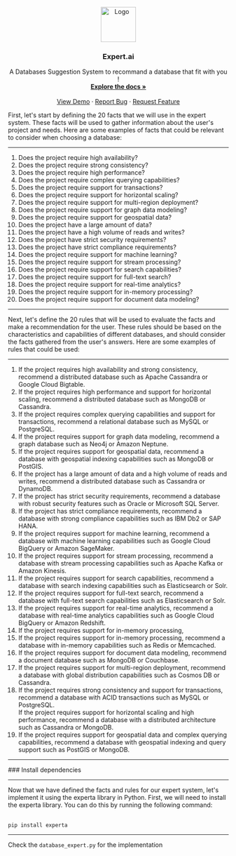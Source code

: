  
<!-- PROJECT LOGO -->
<br />
<div align="center">
  <a>
    <img src="" alt="Logo" width="80" height="80">
  </a>

  <h3 align="center">Expert.ai</h3>

  <p align="center">
    A Databases Suggestion System to recommand a database that fit with you !
    <br />
    <a href="https://github.com/othneildrew/Best-README-Template"><strong>Explore the docs »</strong></a>
    <br />
    <br />
    <a href="https://github.com/othneildrew/Best-README-Template">View Demo</a>
    ·
    <a href="https://github.com/othneildrew/Best-README-Template/issues">Report Bug</a>
    ·
    <a href="https://github.com/othneildrew/Best-README-Template/issues">Request Feature</a>
  </p>
</div>
 <div align=”justify”>
  <p>
First, let's start by defining the 20 facts that we will use in the expert system. These facts will be used to gather information about the user's project and needs. 
Here are some examples of facts that could be relevant to consider when choosing a database: </p></div>
<hr>
<div align=”justify”>
<ol>
<li>
Does the project require high availability?</li>
<li>
Does the project require strong consistency?</li>
  <li>
Does the project require high performance?</li>
  <li>
Does the project require complex querying capabilities?</li>
  <li>
Does the project require support for transactions?</li>
  <li>
Does the project require support for horizontal scaling?</li>
  <li>
Does the project require support for multi-region deployment?</li>
  <li>
Does the project require support for graph data modeling?</li>
  <li>
Does the project require support for geospatial data?</li>
  <li>
Does the project have a large amount of data?</li>
  <li>
Does the project have a high volume of reads and writes?</li>
  <li>
Does the project have strict security requirements?</li>
  <li>
Does the project have strict compliance requirements?</li>
  <li>
Does the project require support for machine learning?</li>
  <li>
Does the project require support for stream processing?</li>
  <li>
Does the project require support for search capabilities?</li>
  <li>
Does the project require support for full-text search?</li>
  <li>
Does the project require support for real-time analytics?</li>
  <li>
Does the project require support for in-memory processing?</li>
  <li>
Does the project require support for document data modeling?</li>
</div>
  <hr>
<div>  
<p> Next, let's define the 20 rules that will be used to evaluate the facts and make a recommendation for the user. 
These rules should be based on the characteristics and capabilities of different databases, and should consider the facts gathered from the user's answers. 
Here are some examples of rules that could be used:
</p>
</div>
  <hr>
<div align=”justify”>
<ol>
  <li>
If the project requires high availability and strong consistency, recommend a distributed database such as Apache Cassandra or Google Cloud Bigtable.</li>
<li>
If the project requires high performance and support for horizontal scaling, recommend a distributed database such as MongoDB or Cassandra.</li>
<li>
If the project requires complex querying capabilities and support for transactions, recommend a relational database such as MySQL or PostgreSQL.</li>
<li>
If the project requires support for graph data modeling, recommend a graph database such as Neo4j or Amazon Neptune.</li>
<li>
If the project requires support for geospatial data, recommend a database with geospatial indexing capabilities such as MongoDB or PostGIS.</li>
<li>
If the project has a large amount of data and a high volume of reads and writes, recommend a distributed database such as Cassandra or DynamoDB.</li>
<li>
If the project has strict security requirements, recommend a database with robust security features such as Oracle or Microsoft SQL Server.</li>
<li>
If the project has strict compliance requirements, recommend a database with strong compliance capabilities such as IBM Db2 or SAP HANA.</li>
<li>
If the project requires support for machine learning, recommend a database with machine learning capabilities such as Google Cloud BigQuery or Amazon SageMaker.</li>
<li>
If the project requires support for stream processing, recommend a database with stream processing capabilities such as Apache Kafka or Amazon Kinesis.</li>
<li>
If the project requires support for search capabilities, recommend a database with search indexing capabilities such as Elasticsearch or Solr.</li>
<li>
If the project requires support for full-text search, recommend a database with full-text search capabilities such as Elasticsearch or Solr.</li>
<li>
If the project requires support for real-time analytics, recommend a database with real-time analytics capabilities such as Google Cloud BigQuery or Amazon Redshift.</li>
<li>
 If the project requires support for in-memory processing,</li>
<li>
If the project requires support for in-memory processing, recommend a database with in-memory capabilities such as Redis or Memcached.</li>
<li>
If the project requires support for document data modeling, recommend a document database such as MongoDB or Couchbase.</li>
<li>
If the project requires support for multi-region deployment, recommend a database with global distribution capabilities such as Cosmos DB or Cassandra.</li>
<li>
If the project requires strong consistency and support for transactions, recommend a database with ACID transactions such as MySQL or PostgreSQL.</li>
</li>
If the project requires support for horizontal scaling and high performance, recommend a database with a distributed architecture such as Cassandra or MongoDB.</li>
<li>
If the project requires support for geospatial data and complex querying capabilities, recommend a database with geospatial indexing and query support such as PostGIS or MongoDB.</li>
</ol>
</div>
<hr>
### Install dependencies
<hr>
<div>
Now that we have defined the facts and rules for our expert system, let's implement it using the experta library in Python.
First, we will need to install the experta library. 
You can do this by running the following command:
 <br>
  <br>
</div>

<!-- GETTING STARTED -->
```console
pip install experta
```
<hr>

Check the `database_expert.py` for the implementation
